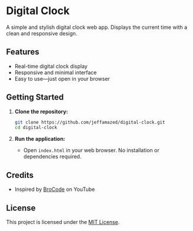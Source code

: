 # Digital Clock

A simple and stylish digital clock web app. Displays the current time with a clean and responsive design.

## Features

- Real-time digital clock display
- Responsive and minimal interface
- Easy to use—just open in your browser

## Getting Started

1. **Clone the repository:**

   ```bash
   git clone https://github.com/jeffamazed/digital-clock.git
   cd digital-clock
   ```

2. **Run the application:**
   - Open `index.html` in your web browser. No installation or dependencies required.

## Credits

- Inspired by [BroCode](https://www.youtube.com/@BroCodez) on YouTube

## License

This project is licensed under the [MIT License](LICENSE).
